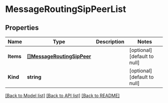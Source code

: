 # MessageRoutingSipPeerList

## Properties
Name | Type | Description | Notes
------------ | ------------- | ------------- | -------------
**Items** | [**[]MessageRoutingSipPeer**](messageRouting_sip_peer.md) |  | [optional] [default to null]
**Kind** | **string** |  | [optional] [default to null]

[[Back to Model list]](../README.md#documentation-for-models) [[Back to API list]](../README.md#documentation-for-api-endpoints) [[Back to README]](../README.md)


